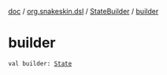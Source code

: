 [doc](../../index.md) / [org.snakeskin.dsl](../index.md) / [StateBuilder](index.md) / [builder](./builder.md)

# builder

`val builder: `[`State`](../../org.snakeskin.state/-state/index.md)
